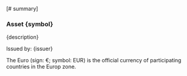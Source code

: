 [# summary]

### Asset {symbol}

{description}

Issued by: {issuer}

The Euro (sign: €; symbol: EUR) is the official currency of participating countries in the Europ zone.